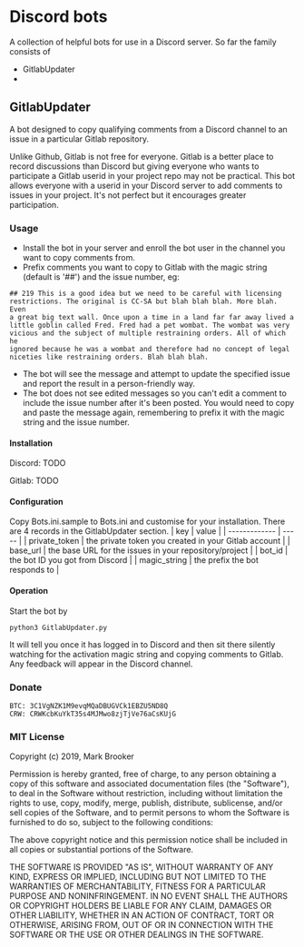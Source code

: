 Discord bots
============

A collection of helpful bots for use in a Discord server.
So far the family consists of

* GitlabUpdater
*

## GitlabUpdater

A bot designed to copy qualifying comments from a Discord channel to an
issue in a particular Gitlab repository.

Unlike Github, Gitlab is not free for everyone. Gitlab is a better place
to record discussions than Discord but giving everyone who wants to
participate a Gitlab userid in your project repo may not be practical.
This bot allows everyone with a userid in your Discord server to add 
comments to issues in your project. It's not perfect but it encourages
greater participation.

### Usage

* Install the bot in your server and enroll the bot user in the channel
you want to copy comments from.
* Prefix comments you want to copy to Gitlab with the magic string
(default is '##') and the issue number, eg:
```
## 219 This is a good idea but we need to be careful with licensing 
restrictions. The original is CC-SA but blah blah blah. More blah. Even
a great big text wall. Once upon a time in a land far far away lived a
little goblin called Fred. Fred had a pet wombat. The wombat was very
vicious and the subject of multiple restraining orders. All of which he
ignored because he was a wombat and therefore had no concept of legal
niceties like restraining orders. Blah blah blah.
```
* The bot will see the message and attempt to update the specified issue
and report the result in a person-friendly way.
* The bot does not see edited messages so you can't edit a comment to
include the issue number after it's been posted. You would need to copy
and paste the message again, remembering to prefix it with the magic
string and the issue number.

#### Installation
Discord: TODO

Gitlab: TODO

#### Configuration

Copy Bots.ini.sample to Bots.ini and customise for your installation.
There are 4 records in the GitlabUpdater section.
| key | value |
| ------------- | ----- |
| private_token | the private token you created in your Gitlab account |
| base_url | the base URL for the issues in your repository/project |
| bot_id | the bot ID you got from Discord |
| magic_string | the prefix the bot responds to |

#### Operation

Start the bot by
```
python3 GitlabUpdater.py
```
It will tell you once it has logged in to Discord and then sit there 
silently watching
for the activation magic string and copying comments to Gitlab. Any feedback
will appear in the Discord channel.

### Donate

    BTC: 3C1VgNZK1M9evqMQaDBUGVCk1EBZU5ND8Q
    CRW: CRWKcbKuYkT35s4MJMwo8zjTjVe76aCsKUjG

### MIT License

Copyright (c) 2019, Mark Brooker

Permission is hereby granted, free of charge, to any person obtaining a copy of this software and associated documentation files (the "Software"), to deal in the Software without restriction, including without limitation the rights to use, copy, modify, merge, publish, distribute, sublicense, and/or sell copies of the Software, and to permit persons to whom the Software is furnished to do so, subject to the following conditions:

The above copyright notice and this permission notice shall be included in all copies or substantial portions of the Software.

THE SOFTWARE IS PROVIDED "AS IS", WITHOUT WARRANTY OF ANY KIND, EXPRESS OR IMPLIED, INCLUDING BUT NOT LIMITED TO THE WARRANTIES OF MERCHANTABILITY, FITNESS FOR A PARTICULAR PURPOSE AND NONINFRINGEMENT. IN NO EVENT SHALL THE AUTHORS OR COPYRIGHT HOLDERS BE LIABLE FOR ANY CLAIM, DAMAGES OR OTHER LIABILITY, WHETHER IN AN ACTION OF CONTRACT, TORT OR OTHERWISE, ARISING FROM, OUT OF OR IN CONNECTION WITH THE SOFTWARE OR THE USE OR OTHER DEALINGS IN THE SOFTWARE.
